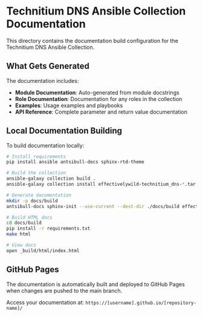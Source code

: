 # Technitium DNS Ansible Collection Documentation

This directory contains the documentation build configuration for the Technitium DNS Ansible Collection.

## What Gets Generated

The documentation includes:

- **Module Documentation**: Auto-generated from module docstrings
- **Role Documentation**: Documentation for any roles in the collection
- **Examples**: Usage examples and playbooks
- **API Reference**: Complete parameter and return value documentation

## Local Documentation Building

To build documentation locally:

```bash
# Install requirements
pip install ansible antsibull-docs sphinx-rtd-theme

# Build the collection
ansible-galaxy collection build .
ansible-galaxy collection install effectivelywild-technitium_dns-*.tar.gz

# Generate documentation
mkdir -p docs/build
antsibull-docs sphinx-init --use-current --dest-dir ./docs/build effectivelywild.technitium_dns

# Build HTML docs
cd docs/build
pip install -r requirements.txt
make html

# View docs
open _build/html/index.html
```

## GitHub Pages

The documentation is automatically built and deployed to GitHub Pages when changes are pushed to the main branch.

Access your documentation at: `https://[username].github.io/[repository-name]/`
